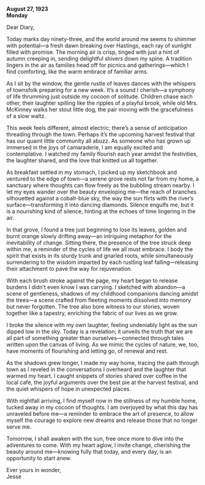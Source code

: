 
**August 27, 1923**  
**Monday**  

Dear Diary,

Today marks day ninety-three, and the world around me seems to shimmer with potential—a fresh dawn breaking over Hastings, each ray of sunlight filled with promise. The morning air is crisp, tinged with just a hint of autumn creeping in, sending delightful shivers down my spine. A tradition lingers in the air as families head off for picnics and gatherings—which I find comforting, like the warm embrace of familiar arms.

As I sit by the window, the gentle rustle of leaves dances with the whispers of townsfolk preparing for a new week. It’s a sound I cherish—a symphony of life thrumming just outside my cocoon of solitude. Children chase each other, their laughter spilling like the ripples of a playful brook, while old Mrs. McKinney walks her stout little dog, the pair moving with the gracefulness of a slow waltz.  

This week feels different, almost electric; there’s a sense of anticipation threading through the town. Perhaps it’s the upcoming harvest festival that has our quaint little community all abuzz. As someone who has grown up immersed in the joys of camaraderie, I am equally excited and contemplative. I watched my family flourish each year amidst the festivities, the laughter shared, and the love that knitted us all together.

As breakfast settled in my stomach, I picked up my sketchbook and ventured to the edge of town—a serene grove rests not far from my home, a sanctuary where thoughts can flow freely as the bubbling stream nearby. I let my eyes wander over the beauty enveloping me—the reach of branches silhouetted against a cobalt-blue sky, the way the sun flirts with the river’s surface—transforming it into dancing diamonds. Silence engulfs me, but it is a nourishing kind of silence, hinting at the echoes of time lingering in the air.

In that grove, I found a tree just beginning to lose its leaves, golden and burnt orange slowly drifting away—an intriguing metaphor for the inevitability of change. Sitting there, the presence of the tree struck deep within me, a reminder of the cycles of life we all must embrace. I body the spirit that exists in its sturdy trunk and gnarled roots, while simultaneously surrendering to the wisdom imparted by each rustling leaf falling—releasing their attachment to pave the way for rejuvenation.

With each brush stroke against the page, my heart began to release burdens I didn’t even know I was carrying. I sketched with abandon—a scene of gentleness, shadows of my childhood companions dancing amidst the trees—a scene crafted from fleeting moments dissolved into memory but never forgotten. The tree also bore witness to our stories, woven together like a tapestry, enriching the fabric of our lives as we grow.

I broke the silence with my own laughter, feeling undeniably light as the sun dipped low in the sky. Today is a revelation; it unveils the truth that we are all part of something greater than ourselves—connected through tales written upon the canvas of living. As we mimic the cycles of nature, we, too, have moments of flourishing and letting go, of renewal and rest.

As the shadows grew longer, I made my way home, tracing the path through town as I reveled in the conversations I overheard and the laughter that warmed my heart. I caught snippets of stories shared over coffee in the local café, the joyful arguments over the best pie at the harvest festival, and the quiet whispers of hope in unexpected places.

With nightfall arriving, I find myself now in the stillness of my humble home, tucked away in my cocoon of thoughts. I am overjoyed by what this day has unraveled before me—a reminder to embrace the art of presence, to allow myself the courage to explore new dreams and release those that no longer serve me.

Tomorrow, I shall awaken with the sun, free once more to dive into the adventures to come. With my heart aglow, I invite change, cherishing the beauty around me—knowing fully that today, and every day, is an opportunity to start anew.

Ever yours in wonder,  
Jesse
